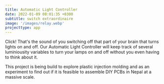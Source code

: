 ```yaml
---
title: Automatic Light Controller
date: 2022-01-09 08:01:35 +0300
subtitle: switch extraordinaire
image: '/images/relay.webp'
projecttype: app
---
```


Click! That's the sound of you switching off that part of your brain that turns lights on and off. Our Automatic
Light Controller will keep track of several luminiousity variables to turn your lamps on and off without you
even having to think about it.

This project is being build to explore plastic injection molding and as an experiment to find out if it is feasible to
assemble DIY PCBs in Nepal at a massive scale.
